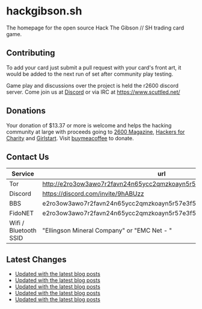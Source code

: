 # hackgibson.sh
The homepage for the open source Hack The Gibson // SH trading card game.


## Contributing

To add your card just submit a pull request with your card's front art, it would be added to the next run of set after community play testing.

Game play and discussions over the project is held the r2600 discord server. Come join us at [Discord](https://discord.com/invite/9hABUzz) or via IRC at https://www.scuttled.net/


## Donations

Your donation of $13.37 or more is welcome and helps the hacking community at large with proceeds going to [2600 Magazine](https://2600.com/), [Hackers for Charity](https://hackersforcharity.org) and [Girlstart](https://girlstart.org).  Visit [buymeacoffee](https://www.buymeacoffee.com/hackgibson.sh) to donate.


## Contact Us

Service | url
-|-
Tor | http://e2ro3ow3awo7r2favn24n65ycc2qmzkoayn5r57e3f56nvjwdcgg32ad.onion
Discord | https://discord.com/invite/9hABUzz
BBS | e2ro3ow3awo7r2favn24n65ycc2qmzkoayn5r57e3f56nvjwdcgg32ad.onion:23
FidoNET | e2ro3ow3awo7r2favn24n65ycc2qmzkoayn5r57e3f56nvjwdcgg32ad.onion:24554
Wifi / Bluetooth SSID | "Ellingson Mineral Company" or "EMC Net - <fidonet address>"

## Latest Changes
<!-- BLOG-POST-LIST:START -->
- [Updated with the latest blog posts](https://github.com/DFW2600/hackgibson.sh/commit/a26e1cafc3aa0c9bed95c182a7f567ea92ef4b95)
- [Updated with the latest blog posts](https://github.com/DFW2600/hackgibson.sh/commit/7f9fa75efb884ec9dac5140caa11ae5c612ca188)
- [Updated with the latest blog posts](https://github.com/DFW2600/hackgibson.sh/commit/21b07bfd6acfd5c58574a1c49171e84e0c617f9c)
- [Updated with the latest blog posts](https://github.com/DFW2600/hackgibson.sh/commit/8e610783d08e6022cef9c4511bc26b17e8aaf397)
- [Updated with the latest blog posts](https://github.com/DFW2600/hackgibson.sh/commit/ab88d5033b5b420849ea2c7667b09cb879018f12)
<!-- BLOG-POST-LIST:END -->

